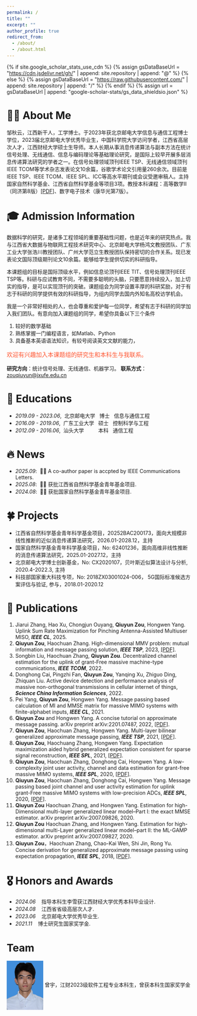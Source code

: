 ```yaml
---
permalink: /
title: ""
excerpt: ""
author_profile: true
redirect_from: 
  - /about/
  - /about.html
---
```


{% if site.google_scholar_stats_use_cdn %}
{% assign gsDataBaseUrl = "https://cdn.jsdelivr.net/gh/" | append: site.repository | append: "@" %}
{% else %}
{% assign gsDataBaseUrl = "https://raw.githubusercontent.com/" | append: site.repository | append: "/" %}
{% endif %}
{% assign url = gsDataBaseUrl | append: "google-scholar-stats/gs_data_shieldsio.json" %}

<span class='anchor' id='about-me'></span>

# 🤵🏻 About Me

邹秋云，江西新干人，工学博士。于2023年获北京邮电大学信息与通信工程博士学位，2023届北京邮电大学优秀毕业生，中国科学院大学访问学者，江西省高层次人才，江西财经大学硕士生导师。本人长期从事消息传递算法与副本方法在统计信号处理、无线通信、信息与编码理论等基础理论研究，是国际上较早开展多层消息传递算法研究的学者之一。在信号处理领域顶刊IEEE TSP、无线通信领域顶刊IEEE TCOM等学术杂志发表论文10余篇，谷歌学术论文引用量260余次。目前是IEEE TSP、IEEE TCOM、IEEE SPL、ICC等高水平期刊或会议受邀审稿人。主持国家自然科学基金、江西省自然科学基金等项目3项。教授本科课程：高等数学II（同济第8版）[[PDF]](https://github.com/QiuyunZou/qiuyunzou.github.io/blob/main/assets/Advanced-math_compressed.pdf)、数字电子技术（康华光第7版）。

# 🎓 Admission Information
数据科学的研究，是诸多工程领域的重要基础性问题，也是近年来的研究热点。我与江西省大数据与物联网工程技术研究中心、北京邮电大学杨鸿文教授团队、广东工业大学张浩川教授团队、广州大学范立生教授团队保持密切的合作关系。现已发表论文国际顶级期刊论文10余篇。能够给学生提供切实的科研指导。

本课题组的目标是国际顶级水平，例如信息论顶刊IEEE TIT、信号处理顶刊IEEE TSP等。科研与应试教育不同，不需要多聪明的头脑，只要愿意持续投入，加上切实的指导，是可以实现顶刊的突破。课题组会为同学设置丰厚的科研奖励，对于有志于科研的同学提供有效的科研指导，为组内同学去国内外知名高校访学机会。

我是一个非常好相处的人，也会尊重和爱护每一位同学，希望有志于科研的同学加入我们团队。有意向加入课题组的同学，希望你具备以下三个条件

1. 较好的数学基础
2. 熟练掌握一门编程语言，如Matlab、Python
3. 具备基本英语语法知识，有较号阅读英文文献的能力，

<div style="color: #FF5733; font-size: 16px; font-family: Arial, sans-serif;">
  <p>  欢迎有兴趣加入本课题组的研究生和本科生与我联系。</p>
</div>


**研究方向**：统计信号处理、无线通信、机器学习。
**联系方式**：zouqiuyun@jxufe.edu.cn


# 📖 Educations
- *2019.09 - 2023.06*,&nbsp;&nbsp;北京邮电大学&nbsp;&nbsp; 博士&nbsp;&nbsp; 信息与通信工程
- *2016.09 - 2019.06*,&nbsp;&nbsp;广东工业大学&nbsp;&nbsp; 硕士&nbsp;&nbsp;  控制科学与工程
- *2012.09 - 2016.06*,&nbsp;&nbsp;汕头大学&nbsp;&nbsp;&nbsp;&nbsp;&nbsp;&nbsp;&nbsp;&nbsp;&nbsp;&nbsp;本科&nbsp;&nbsp; 通信工程


# 🔥 News
- *2025.09*: &nbsp;🎉🎉 A co-author paper is accpted by IEEE Communications Letters. 
- *2025.08*: &nbsp;🎉🎉 获批江西省自然科学基金青年基金项目. 
- *2024.08*: &nbsp;🎉🎉 获批国家自然科学基金青年基金项目.

# 🍀 Projects
- 江西省自然科学基金青年科学基金项目，20252BAC200173，面向大规模非线性推断的近似消息传递算法研究，2026.01-2028.12，主持
- 国家自然科学基金青年科学基金项目，No: 62401236，面向高维非线性推断的消息传递算法研究，2025.01-2027.12，主持
- 北京邮电大学博士创新基金，No: CX2020107，贝叶斯近似算法设计与分析, 2020.4-2022.3, 主持
- 科技部国家重大科技专项，No: 2018ZX03001024-006， 5G国际标准候选方案评估与验证, 参与，2018.01-2020.12

# 📝 Publications 
1. Jiarui Zhang, Hao Xu, Chongjun Ouyang, **Qiuyun Zou**, Hongwen Yang. Uplink Sum Rate Maximization for Pinching Antenna-Assisted Multiuser MISO, ***IEEE CL***, 2025. 
2. **Qiuyun Zou**, Haochuan Zhang. High-dimensional MMV problem: mutual information and message passing solution, ***IEEE TSP***, 2023, [[PDF]](https://ieeexplore.ieee.org/abstract/document/10208127).
3. Songbin Liu, Haochuan Zhang, **Qiuyun Zou**. Decentralized channel estimation for the uplink of grant-Free massive machine-type communications, ***IEEE TCOM***, 2022.
4. Donghong Cai, Pingzhi Fan, **Qiuyun Zou**, Yanqing Xu, Zhiguo Ding, Zhiquan Liu. Active device detection and performance analysis of massive non-orthogonal transmissions in cellular internet of things, ***Science China Information Sciences***, 2022.
5. Pei Yang, **Qiuyun Zou**, Hongwen Yang. Message passing based calculation of MI and MMSE matrix for massive MIMO systems with finite-alphabet inputs, ***IEEE CL***, 2021.
6. **Qiuyun Zou** and Hongwen Yang. A concise tutorial on approximate message passing. arXiv preprint arXiv:2201.07487, 2022, [[PDF]](https://arxiv.org/pdf/2201.07487).
7. **Qiuyun Zou**, Haochuan Zhang, Hongwen Yang. Multi-layer bilinear generalized approximate message passing, ***IEEE TSP***, 2021, [[PDF]](https://ieeexplore.ieee.org/abstract/document/9497749).
8. **Qiuyun Zou**, Haochuang Zhang, Hongwen Yang. Expectation maximization aided hybrid generalized expectation consistent for sparse signal reconstruction, ***IEEE SPL***, 2021, [[PDF]](https://ieeexplore.ieee.org/abstract/document/9376245).
9. **Qiuyun Zou**, Haochuan Zhang, Donghong Cai, Hongwen Yang. A low-complexity joint user activity, channel and data estimation for grant-free massive MIMO systems, ***IEEE SPL***, 2020, [[PDF]](https://ieeexplore.ieee.org/abstract/document/9138688).
10. **Qiuyun Zou**, Haochuan Zhang, Donghong Cai, Hongwen Yang. Message passing based joint channel and user activity estimation for uplink grant-Free massive MIMO systems with low-precision ADCs, ***IEEE SPL***, 2020, [[PDF]](https://ieeexplore.ieee.org/abstract/document/9028221).
11. **Qiuyun Zou** Haochuan Zhang, and Hongwen Yang. Estimation for high-Dimensional multi-layer generalized linear model–Part I: the exact MMSE estimator. arXiv preprint arXiv:2007.09826, 2020.
12. **Qiuyun Zou** Haochuan Zhang, and Hongwen Yang.  Estimation for high-dimensional multi-Layer generalized linear model–part II: the ML-GAMP estimator. arXiv preprint arXiv:2007.09827, 2020.
13. **Qiuyun Zou**，Haochuan Zhang, Chao-Kai Wen, Shi Jin, Rong Yu. Concise derivation for generalized approximate message passing using expectation propagation, ***IEEE SPL***, 2018, [[PDF]](https://ieeexplore.ieee.org/abstract/document/8496782).

# 🎖 Honors and Awards
- *2024.06* &nbsp;&nbsp;  指导本科生李雪获江西财经大学优秀本科毕业设计. 
- *2024.08* &nbsp;&nbsp;  江西省省级高层次人才.
- *2023.06* &nbsp;&nbsp;  北京邮电大学优秀毕业生.
- *2021.11* &nbsp;&nbsp;  博士研究生国家奖学金.

# Team
<img src="https://github.com/QiuyunZou/qiuyunzou.github.io/blob/main/images/zy.png" width="100px" align='center'>
曾宇，江财2023级软件工程专业本科生，曾获本科生国家奖学金




